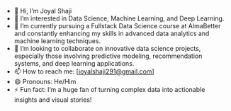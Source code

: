 - 👋 Hi, I’m Joyal Shaji
- 👀 I’m interested in Data Science, Machine Learning, and Deep Learning.
- 🌱 I’m currently pursuing a Fullstack Data Science course at AlmaBetter and constantly enhancing my skills in advanced data analytics and machine learning techniques.
- 💞️ I’m looking to collaborate on innovative data science projects, especially those involving predictive modeling, recommendation systems, and deep learning applications.
- 📫 How to reach me: [joyalshaji291@gmail.com]
- 😄 Pronouns: He/Him
- ⚡ Fun fact: I’m a huge fan of turning complex data into actionable insights and visual stories!
